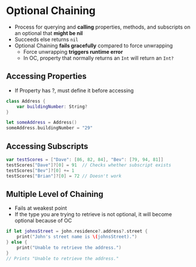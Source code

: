 # Optional Chaining
* Process for querying and **calling** properties, methods, and subscripts on an optional that **might be nil**
* Succeeds else returns `nil`
* Optional Chaining **fails gracefully** compared to force unwrapping
  * Force unwrapping **triggers runtime error**
  * In OC, property that normally returns an `Int` will return an `Int? `



## Accessing Properties 

* If Property has ?, must define it before accessing

```swift
class Address {
    var buildingNumber: String?
}

let someAddress = Address()
someAddress.buildingNumber = "29"
```



## Accessing Subscripts

```swift
var testScores = ["Dave": [86, 82, 84], "Bev": [79, 94, 81]]
testScores["Dave"]?[0] = 91  // Checks whether subscript exists
testScores["Bev"]?[0] += 1
testScores["Brian"]?[0] = 72 // Doesn't work
```



## Multiple Level of Chaining

*  Fails at weakest point
*  If the type you are trying to retrieve is not optional, it will become optional because of OC

```swift
if let johnsStreet = john.residence?.address?.street {
    print("John's street name is \(johnsStreet).")
} else {
    print("Unable to retrieve the address.")
}
// Prints "Unable to retrieve the address."
```

